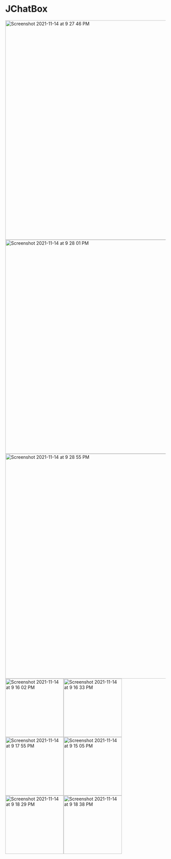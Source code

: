 # JChatBox

<img width="687" alt="Screenshot 2021-11-14 at 9 27 46 PM" src="https://user-images.githubusercontent.com/16849127/141689613-d4bb568b-bbb5-45a3-b61f-73ea2a9bfc10.png">
<img width="670" alt="Screenshot 2021-11-14 at 9 28 01 PM" src="https://user-images.githubusercontent.com/16849127/141689622-557bdc2f-3328-42e8-b213-3d896c2e8623.png">
<img width="704" alt="Screenshot 2021-11-14 at 9 28 55 PM" src="https://user-images.githubusercontent.com/16849127/141689628-4cb19888-c976-4917-9aaa-bd400669af25.png">
<img width="183" alt="Screenshot 2021-11-14 at 9 16 02 PM" src="https://user-images.githubusercontent.com/16849127/141689580-b6628428-7019-4ab0-8221-0093c88a14b9.png"><img width="183" alt="Screenshot 2021-11-14 at 9 16 33 PM" src="https://user-images.githubusercontent.com/16849127/141689582-f1b0543b-fafe-4e68-9331-0e150df8c7d8.png">
<img width="183" alt="Screenshot 2021-11-14 at 9 17 55 PM" src="https://user-images.githubusercontent.com/16849127/141689587-5cf5f2b5-9811-4192-88e7-9561d45158b1.png"><img width="183" alt="Screenshot 2021-11-14 at 9 15 05 PM" src="https://user-images.githubusercontent.com/16849127/141689594-c61058c7-fc0d-4bc7-a068-306c5080d422.png">
<img width="183" alt="Screenshot 2021-11-14 at 9 18 29 PM" src="https://user-images.githubusercontent.com/16849127/141689597-e8348e4f-54c1-46e9-9a6c-4245c4d5ca12.png"><img width="183" alt="Screenshot 2021-11-14 at 9 18 38 PM" src="https://user-images.githubusercontent.com/16849127/141689603-ef85685e-16ab-44da-8b94-502bbcb0e563.png">


